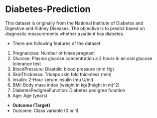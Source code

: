 # Diabetes-Prediction
This dataset is originally from the National Institute of Diabetes and Digestive and Kidney Diseases. The objective is to predict based on diagnostic measurements whether a patient has diabetes.
- There are following features of the dataset:
1. Pregnancies: Number of times pregnant
2. Glucose: Plasma glucose concentration a 2 hours in an oral glucose tolerance test
3. BloodPressure: Diastolic blood pressure (mm Hg)
4. SkinThickness: Triceps skin fold thickness (mm)
5. Insulin: 2-Hour serum insulin (mu U/ml)
6. BMI: Body mass index (weight in kg/(height in m)^2)
7. DiabetesPedigreeFunction: Diabetes pedigree function
8. Age: Age (years)
- **Outcome (Target)**
- Outcome: Class variable (0 or 1).
